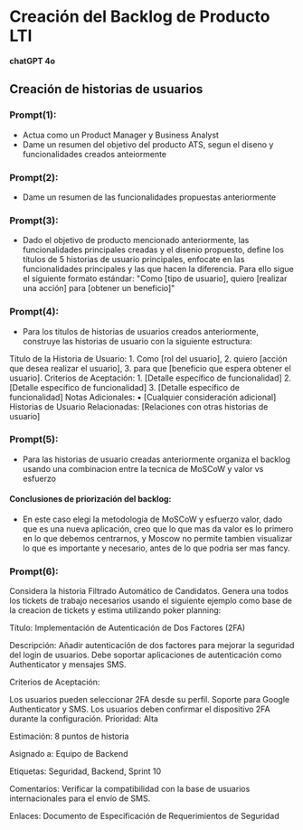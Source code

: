 # Creación del Backlog de Producto LTI

**chatGPT 4o**

## Creación de historias de usuarios

###  **Prompt(1)**:
- Actua como un Product Manager y Business Analyst
- Dame un resumen del objetivo del producto ATS, segun el diseno y funcionalidades creados anteiormente

###  **Prompt(2)**:

- Dame un resumen de las funcionalidades propuestas anteriormente

###  **Prompt(3)**:

- Dado el objetivo de producto mencionado anteriormente, las funcionalidades principales creadas y el disenio propuesto, define los títulos de 5 historias de usuario principales, enfocate en las funcionalidades principales y las que hacen la diferencia. 
  Para ello sigue el siguiente formato estándar: "Como [tipo de usuario], quiero [realizar una acción] para [obtener un beneficio]"

###  **Prompt(4)**:

- Para los titulos de historias de usuarios creados anteriormente, construye las historias de usuario con la siguiente estructura:

Título de la Historia de Usuario: 
	1. Como [rol del usuario],
	2. quiero [acción que desea realizar el usuario],
	3. para que [beneficio que espera obtener el usuario].
Criterios de Aceptación:
	1. [Detalle específico de funcionalidad]
	2. [Detalle específico de funcionalidad]
	3. [Detalle específico de funcionalidad]
Notas Adicionales:
	• [Cualquier consideración adicional]
Historias de Usuario Relacionadas:
[Relaciones con otras historias de usuario]

###  **Prompt(5)**:

 - Para las historias de usuario creadas anteriormente organiza el backlog usando una combinacion entre la tecnica de MoSCoW y valor vs esfuerzo

 #### Conclusiones de priorización del backlog:

 - En este caso elegi la metodologia de MoSCoW y esfuerzo valor, dado que es una nueva aplicación, creo que lo que mas da valor es lo primero en lo que debemos centrarnos, y Moscow no permite tambien visualizar lo que es importante y necesario, antes de lo que podria ser mas fancy.

###  **Prompt(6)**:

Considera la historia Filtrado Automático de Candidatos. Genera una  todos los tickets de trabajo necesarios usando el siguiente ejemplo como base de la creacion de tickets y estima utilizando poker planning:

Título: Implementación de Autenticación de Dos Factores (2FA)

Descripción: Añadir autenticación de dos factores para mejorar la seguridad del login de usuarios. Debe soportar aplicaciones de autenticación como Authenticator y mensajes SMS.

Criterios de Aceptación:

Los usuarios pueden seleccionar 2FA desde su perfil.
Soporte para Google Authenticator y SMS.
Los usuarios deben confirmar el dispositivo 2FA durante la configuración.
Prioridad: Alta

Estimación: 8 puntos de historia

Asignado a: Equipo de Backend

Etiquetas: Seguridad, Backend, Sprint 10

Comentarios: Verificar la compatibilidad con la base de usuarios internacionales para el envío de SMS.

Enlaces: Documento de Especificación de Requerimientos de Seguridad


